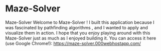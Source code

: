 # Maze-Solver
Maze-Solver
Welcome to Maze-Solver ! I built this application because I was fascinated by pathfinding algorithms , and I wanted to apply and visualize them in action. I hope that you enjoy playing around with this Maze-Solver just as much as I enjoyed building it. You can access it here (use Google Chrome!): https://maze-solver.000webhostapp.com/

